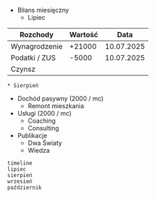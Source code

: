 * Bilans miesięczny
	* Lipiec

| Rozchody      | Wartość | Data       |
| ------------- | ------- | ---------- |
| Wynagrodzenie | +21000  | 10.07.2025 |
| Podatki / ZUS | -5000   | 10.07.2025 |
| Czynsz        |         |            |

	
	* Sierpień
* Dochód pasywny (2000 / mc)
	* Remont mieszkania
* Usługi (2000 / mc)
	* Coaching
	* Consulting
* Publikacje
	* Dwa Światy
	* Wiedza
```mermaid
timeline
lipiec
sierpień
wrzesień
październik
```

